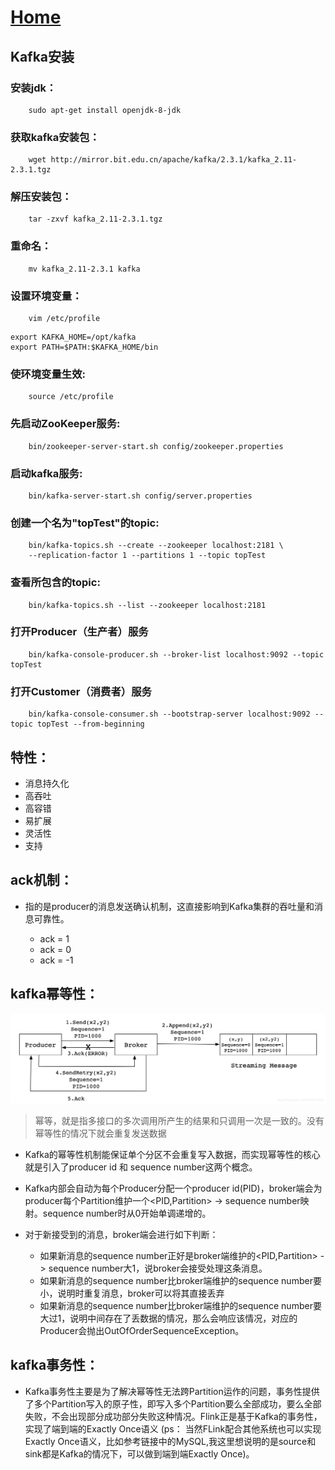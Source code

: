# [Home](../README.md)
## Kafka安装
### 安装jdk：
```shell
	sudo apt-get install openjdk-8-jdk
```
### 获取kafka安装包：
```shell
	wget http://mirror.bit.edu.cn/apache/kafka/2.3.1/kafka_2.11-2.3.1.tgz
```
### 解压安装包：
```shell
	tar -zxvf kafka_2.11-2.3.1.tgz
```
### 重命名：
```shell
	mv kafka_2.11-2.3.1 kafka
```
### 设置环境变量：
```shell
	vim /etc/profile
```
	export KAFKA_HOME=/opt/kafka
	export PATH=$PATH:$KAFKA_HOME/bin
### 使环境变量生效:
```shell
	source /etc/profile
```
### 先启动ZooKeeper服务:
```shell
	bin/zookeeper-server-start.sh config/zookeeper.properties
```
### 启动kafka服务:
```shell
	bin/kafka-server-start.sh config/server.properties
```
### 创建一个名为"topTest"的topic:
```shell
	bin/kafka-topics.sh --create --zookeeper localhost:2181 \
	--replication-factor 1 --partitions 1 --topic topTest
```
### 查看所包含的topic:
```shell
	bin/kafka-topics.sh --list --zookeeper localhost:2181
```
### 打开Producer（生产者）服务
```shell
	bin/kafka-console-producer.sh --broker-list localhost:9092 --topic topTest
```
### 打开Customer（消费者）服务
```shell
	bin/kafka-console-consumer.sh --bootstrap-server localhost:9092 --topic topTest --from-beginning
```

## 特性：
- 消息持久化
- 高吞吐
- 高容错
- 易扩展
- 灵活性
- 支持

## ack机制：
- 指的是producer的消息发送确认机制，这直接影响到Kafka集群的吞吐量和消息可靠性。

	- ack = 1
	- ack = 0
	- ack = -1

## kafka幂等性：
![kafka幂等性](../images/kafka幂等性.png)
> 幂等，就是指多接口的多次调用所产生的结果和只调用一次是一致的。没有幂等性的情况下就会重复发送数据

- Kafka的幂等性机制能保证单个分区不会重复写入数据，而实现幂等性的核心就是引入了producer id 和 sequence number这两个概念。

- Kafka内部会自动为每个Producer分配一个producer id(PID)，broker端会为producer每个Partition维护一个<PID,Partition> -> sequence number映射。sequence number时从0开始单调递增的。

- 对于新接受到的消息，broker端会进行如下判断：

	- 如果新消息的sequence number正好是broker端维护的<PID,Partition> -> sequence number大1，说broker会接受处理这条消息。
	- 如果新消息的sequence number比broker端维护的sequence number要小，说明时重复消息，broker可以将其直接丢弃
	- 如果新消息的sequence number比broker端维护的sequence number要大过1，说明中间存在了丢数据的情况，那么会响应该情况，对应的Producer会抛出OutOfOrderSequenceException。

## kafka事务性：
- Kafka事务性主要是为了解决幂等性无法跨Partition运作的问题，事务性提供了多个Partition写入的原子性，即写入多个Partition要么全部成功，要么全部失败，不会出现部分成功部分失败这种情况。Flink正是基于Kafka的事务性，实现了端到端的Exactly Once语义 (ps： 当然FLink配合其他系统也可以实现Exactly Once语义，比如参考链接中的MySQL,我这里想说明的是source和sink都是Kafka的情况下，可以做到端到端Exactly Once)。
